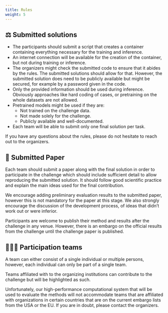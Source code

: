 ```yaml
---
title: Rules
weight: 5
---
```


## ⚖️ Submitted solutions
- The participants should submit a script that creates a container containing everything necessary for the training and inference.
- An internet connection will be available for the creation of the container, but not during training or inference.
- The organizers might check the submitted code to ensure that it abides by the rules. The submitted solutions should allow for that. However, the submitted solution does need to be publicly available but might be secured, for example by a password given in the code.
- Only the provided information should be used during inference. Obviously approaches like hard coding of cases, or pretraining on the whole datasets are not allowed.
- Pretrained models might be used if they are:
  - Not trained on the challenge data.
  - Not made solely for the challenge.
  - Publicly available and well-documented.
- Each team will be able to submit only one final solution per task.

If you have any questions about the rules, please do not hesitate to reach out to the organizers.

## 📝 Submitted Paper

Each team should submit a paper along with the final solution in order to participate in the challenge which should include sufficient detail to allow reproducing the submitted solution. It should follow good scientific practice and explain the main ideas used for the final contribution.

We encourage adding preliminary evaluation results to the submitted paper, however this is not mandatory for the paper at this stage. We also strongly encourage the discussion of the development process, of ideas that didn’t work out or were inferior.

Participants are welcome to publish their method and results after the challenge in any venue. However, there is an embargo on the official results from the challenge until the challenge paper is published.


## 👨‍👦‍👧 Participation teams
A team can either consist of a single individual or multiple persons, however, each individual can only be part of a single team. 

Teams affiliated with to the organizing institutions can contribute to the challenge but will be highlighted as such.

Unfortunately, our high-performance computational system that will be used to evaluate the methods will not accommodate teams that are affiliated with organizations in certain countries that are on the current embargo lists from the USA or the EU. If you are in doubt, please contact the organizers.

